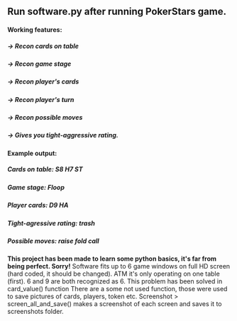## Run software.py after running PokerStars game.

#### Working features:
#####    -> Recon cards on table
#####    -> Recon game stage
#####    -> Recon player's cards
#####    -> Recon player's turn
#####    -> Recon possible moves
#####    -> Gives you tight-aggressive rating.

#### Example output:
#####    Cards on table: S8 H7 ST
#####    Game stage: Floop
#####    Player cards: D9 HA
#####    Tight-agressive rating: trash
#####    Possible moves: raise fold call

**This project has been made to learn some python basics, it's far from being perfect. Sorry!**
Software fits up to 6 game windows on full HD screen (hard coded, it should be changed).
ATM it's only operating on one table (first).
6 and 9 are both recognized as 6. This problem has been solved in card_value() function
There are a some not used function, those were used to save pictures of cards, players, token etc.
Screenshot > screen_all_and_save() makes a screenshot of each screen and saves it to screenshots folder.